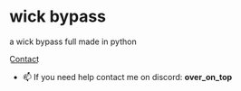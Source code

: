 # wick bypass
 a wick bypass full made in python

C͟o͟n͟t͟a͟c͟t͟
- 📫 If you need help contact me on discord: **over_on_top**
